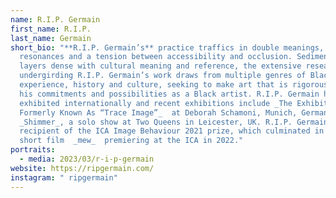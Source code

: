 ```yaml
---
name: R.I.P. Germain
first_name: R.I.P.
last_name: Germain
short_bio: "**R.I.P. Germain’s** practice traffics in double meanings, deep
  resonances and a tension between accessibility and occlusion. Sedimented with
  layers dense with cultural meaning and reference, the extensive research
  undergirding R.I.P. Germain’s work draws from multiple genres of Black
  experience, history and culture, seeking to make art that is rigorous about
  his commitments and possibilities as a Black artist. R.I.P. Germain has
  exhibited internationally and recent exhibitions include _The Exhibition
  Formerly Known As “Trace Image”_  at Deborah Schamoni, Munich, Germany and
  _Shimmer_, a solo show at Two Queens in Leicester, UK. R.I.P. Germain was the
  recipient of the ICA Image Behaviour 2021 prize, which culminated in his first
  short film  _mew_  premiering at the ICA in 2022."
portraits:
  - media: 2023/03/r-i-p-germain
website: https://ripgermain.com/
instagram: " ripgermain"
---
```


